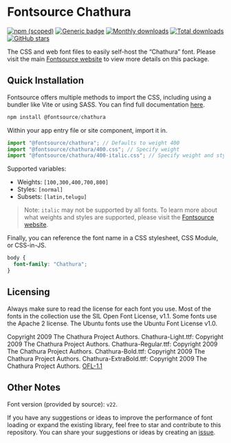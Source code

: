 # Fontsource Chathura

[![npm (scoped)](https://img.shields.io/npm/v/@fontsource/chathura?color=brightgreen)](https://www.npmjs.com/package/@fontsource/chathura) [![Generic badge](https://img.shields.io/badge/fontsource-passing-brightgreen)](https://github.com/fontsource/fontsource) [![Monthly downloads](https://badgen.net/npm/dm/@fontsource/chathura)](https://github.com/fontsource/fontsource) [![Total downloads](https://badgen.net/npm/dt/@fontsource/chathura)](https://github.com/fontsource/fontsource) [![GitHub stars](https://img.shields.io/github/stars/fontsource/fontsource.svg?style=social&label=Star)](https://github.com/fontsource/fontsource/stargazers)

The CSS and web font files to easily self-host the “Chathura” font. Please visit the main [Fontsource website](https://fontsource.org/fonts/chathura) to view more details on this package.

## Quick Installation

Fontsource offers multiple methods to import the CSS, including using a bundler like Vite or using SASS. You can find full documentation [here](https://fontsource.org/docs/getting-started/introduction).

```javascript
npm install @fontsource/chathura
```

Within your app entry file or site component, import it in.

```javascript
import "@fontsource/chathura"; // Defaults to weight 400
import "@fontsource/chathura/400.css"; // Specify weight
import "@fontsource/chathura/400-italic.css"; // Specify weight and style
```

Supported variables:
- Weights: `[100,300,400,700,800]`
- Styles: `[normal]`
- Subsets: `[latin,telugu]`

> Note: `italic` may not be supported by all fonts. To learn more about what weights and styles are supported, please visit the [Fontsource website](https://fontsource.org/fonts/chathura).

Finally, you can reference the font name in a CSS stylesheet, CSS Module, or CSS-in-JS.

```css
body {
  font-family: "Chathura";
}
```

## Licensing
Always make sure to read the license for each font you use. Most of the fonts in the collection use the SIL Open Font License, v1.1. Some fonts use the Apache 2 license. The Ubuntu fonts use the Ubuntu Font License v1.0.

Copyright 2009 The Chathura Project Authors. Chathura-Light.ttf: Copyright 2009 The Chathura Project Authors. Chathura-Regular.ttf: Copyright 2009 The Chathura Project Authors. Chathura-Bold.ttf: Copyright 2009 The Chathura Project Authors. Chathura-ExtraBold.ttf: Copyright 2009 The Chathura Project Authors.
[OFL-1.1](https://openfontlicense.org)

## Other Notes
Font version (provided by source): `v22`.

If you have any suggestions or ideas to improve the performance of font loading or expand the existing library, feel free to star and contribute to this repository. You can share your suggestions or ideas by creating an [issue](https://github.com/fontsource/fontsource/issues).